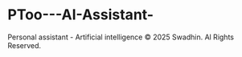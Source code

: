 # PToo---AI-Assistant-
Personal assistant - Artificial intelligence 
©️ 2025 Swadhin. Al Rights Reserved.
